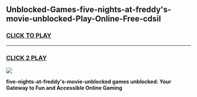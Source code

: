 
## Unblocked-Games-five-nights-at-freddy's-movie-unblocked-Play-Online-Free-cdsil
<h3>
<a href="https://premium76.site?title=five-nights-at-freddy's-movie-unblocked&ref=26A">CLICK TO PLAY</a></h3>
<hr>

<h3>
<a href="https://premium76.site?title=five-nights-at-freddy's-movie-unblocked&ref=26A">CLICK 2 PLAY</a>
  
</h3>

<a href="https://premium76.site?title=five-nights-at-freddy's-movie-unblocked&ref=26A"><img src="https://clearcache.store/games.png"></a>


**five-nights-at-freddy's-movie-unblocked games unblocked: Your Gateway to Fun and Accessible Online Gaming**
